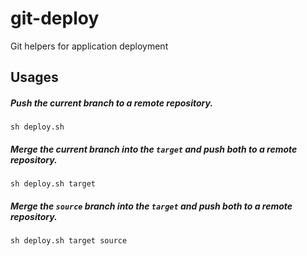 git-deploy
==========

Git helpers for application deployment

## Usages

##### Push the current branch to a remote repository.

```
sh deploy.sh
```

##### Merge the current branch into the `target` and push both to a remote repository.

```
sh deploy.sh target
```

##### Merge the `source` branch into the `target` and push both to a remote repository.

```
sh deploy.sh target source

